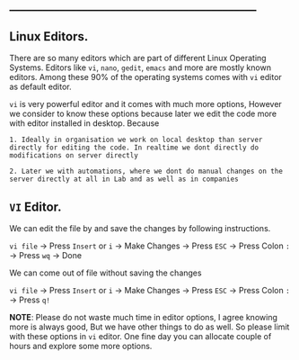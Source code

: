 ## ____________________________________________

## Linux Editors.

There are so many editors which are part of different Linux Operating Systems. Editors like `vi`, `nano`, `gedit`, `emacs` and more are mostly known editors. Among these 90% of the operating systems comes with `vi` editor as default editor.

`vi` is very powerful editor and it comes with much more options, However we consider to know these options because later we edit the code more with editor installed in desktop. Because

    1. Ideally in organisation we work on local desktop than server directly for editing the code. In realtime we dont directly do modifications on server directly

    2. Later we with automations, where we dont do manual changes on the server directly at all in Lab and as well as in companies

## `VI` Editor.

We can edit the file by and save the changes by following instructions.

`vi file` -> Press `Insert` or `i` -> Make Changes -> Press `ESC` -> Press Colon `:` -> Press `wq` -> Done

We can come out of file without saving the changes

`vi file` -> Press `Insert` or `i` -> Make Changes -> Press `ESC` -> Press Colon `:` -> Press `q!`

**NOTE**: Please do not waste much time in editor options, I agree knowing more is always good, But we have other things to do as well. So please limit with these options in `vi` editor. One fine day you can allocate couple of hours and explore some more options.

